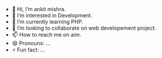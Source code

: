 - 👋 Hi, I’m ankit mishra.
- 👀 I’m interested in Development.
- 🌱 I’m currently learning PHP.
- 💞️ I’m looking to collaborate on web developement project.
- 📫 How to reach me on aim.
- 😄 Pronouns: ...
- ⚡ Fun fact: ...

<!---
ankitmishra6221/ankitmishra6221 is a ✨ special ✨ repository because its `README.md` (this file) appears on your GitHub profile.
You can click the Preview link to take a look at your changes.
--->
